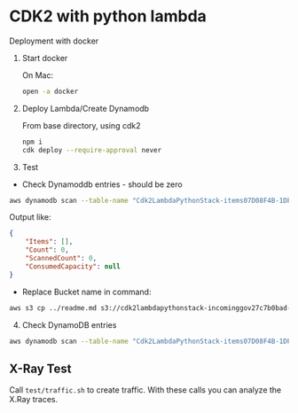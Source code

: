 # CDK2 with python lambda

Deployment with docker


1) Start docker

    On Mac: 

    ```bash
    open -a docker
    ```

2) Deploy Lambda/Create Dynamodb

    From base directory, using cdk2

    ```bash
    npm i
    cdk deploy --require-approval never
    ```


3) Test

- Check Dynamoddb entries - should be zero

```bash
aws dynamodb scan --table-name "Cdk2LambdaPythonStack-items07D08F4B-1DPGZZKU2TBR1"
```

Output like:
```json
{
    "Items": [],
    "Count": 0,
    "ScannedCount": 0,
    "ConsumedCapacity": null
}
```

- Replace Bucket name in command:

```bash
aws s3 cp ../readme.md s3://cdk2lambdapythonstack-incominggov27c7b0bad-19uswqghifalt/dummy.txt
```

4) Check DynamoDB entries

```bash
aws dynamodb scan --table-name "Cdk2LambdaPythonStack-items07D08F4B-1DPGZZKU2TBR1"
```


## X-Ray Test

Call `test/traffic.sh` to create traffic.
With these calls you can analyze the X.Ray traces.